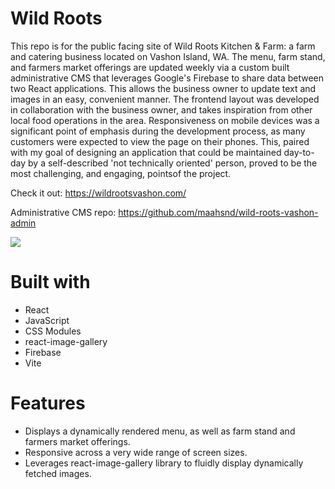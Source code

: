 # Wild Roots

This repo is for the public facing site of Wild Roots Kitchen & Farm: a farm and catering business located on Vashon Island, WA. The menu, farm stand, and farmers
market offerings are updated weekly via a custom built administrative CMS that leverages Google's Firebase to share data between two React applications. This allows the business
owner to update text and images in an easy, convenient manner. The frontend layout was developed in collaboration with the business owner, and takes inspiration
from other local food operations in the area. Responsiveness on mobile devices was a significant point of emphasis during the development process, as many customers
were expected to view the page on their phones. This, paired with my goal of designing an application that could be maintained day-to-day by a self-described 'not
technically oriented' person, proved to be the most challenging, and engaging, pointsof the project.

Check it out: https://wildrootsvashon.com/

Administrative CMS repo: https://github.com/maahsnd/wild-roots-vashon-admin 

![](https://github.com/maahsnd/wildroots-frontend/blob/main/src/assets/chrome-capture-2024-5-18%20(1).gif)

# Built with

* React
* JavaScript
* CSS Modules
* react-image-gallery
* Firebase
* Vite

# Features

* Displays a dynamically rendered menu, as well as farm stand and farmers market offerings.
* Responsive across a very wide range of screen sizes.
* Leverages react-image-gallery library to fluidly display dynamically fetched images.

